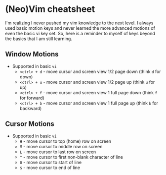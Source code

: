 (Neo)Vim cheatsheet
===================

I'm realizing I never pushed my vim knowledge to the next level. I always used
basic motion keys and never learned the more advanced motions of even the basic
vi key set. So, here is a reminder to myself of keys beyond the basics that I
am still learning.

## Window Motions
* Supported in basic `vi`
    - `<ctrl> + d` - move cursor and screen view 1/2 page down (think `d` for down)
    - `<ctrl> + u` - move cursor and screen view 1/2 page up (think `u` for up)
    - `<ctrl> + f` - move cursor and screen view 1 full page down (think `f` for forward)
    - `<ctrl> + b` - move cursor and screen view 1 full page up (think `b` for backward)

## Cursor Motions
* Supported in basic `vi`
    - `H` - move cursor to top (home) row on screen
    - `M` - move cursor to middle row on screen
    - `L` - move cursor to last row on screen
    - `^` - move cursor to first non-blank character of line
    - `0` - move cursor to start of line
    - `$` - move cursor to end of line


